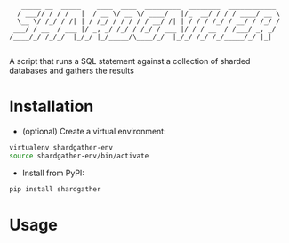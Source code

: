 ```
   _____ __  _____    ____  ____  _________  ________  ____________ 
  / ___// / / /   |  / __ \/ __ \/ ____/   |/_  __/ / / / ____/ __ \
  \__ \/ /_/ / /| | / /_/ / / / / / __/ /| | / / / /_/ / __/ / /_/ /
 ___/ / __  / ___ |/ _, _/ /_/ / /_/ / ___ |/ / / __  / /___/ _, _/ 
/____/_/ /_/_/  |_/_/ |_/_____/\____/_/  |_/_/ /_/ /_/_____/_/ |_|  
                                                                    
```

A script that runs a SQL statement against a collection of sharded databases and gathers the results


Installation
============

- (optional) Create a virtual environment:

```bash
virtualenv shardgather-env
source shardgather-env/bin/activate
```

- Install from PyPI:

```python
pip install shardgather
```


Usage
=====


